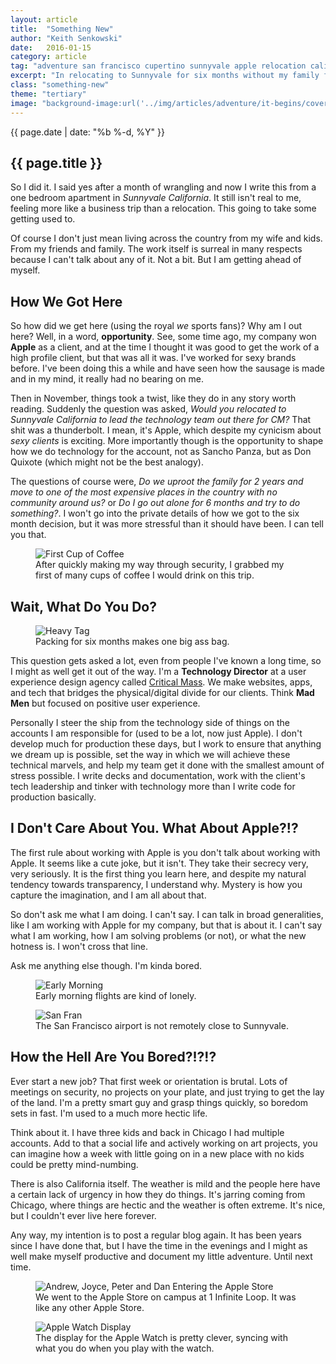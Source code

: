 ```yaml
---
layout: article
title:  "Something New"
author: "Keith Senkowski"
date:   2016-01-15
category: article
tag: "adventure san francisco cupertino sunnyvale apple relocation california technology"
excerpt: "In relocating to Sunnyvale for six months without my family for work, I am taking on a new challenge and dramatically changing my life. Here it all begins."
class: "something-new"
theme: "tertiary"
image: "background-image:url('../img/articles/adventure/it-begins/cover.jpg');"
---
```

<section class="header" style="{{page.image}}">
	<div class="content">
	<aside class="span-3 col empty"></aside>
	<div class="span-6 col">
		<p class="post-meta">{{ page.date | date: "%b %-d, %Y" }}</p>
		<h1>{{ page.title }}</h1>
		<p>So I did it. I said yes after a month of wrangling and now I write this from a one bedroom apartment in <em>Sunnyvale California</em>. It still isn't real to me, feeling more like a business trip than a relocation. This going to take some getting used to.</p>
		<p>Of course I don't just mean living across the country from my wife and kids. From my friends and family. The work itself is surreal in many respects because I can't talk about any of it. Not a bit. But I am getting ahead of myself.</p>
	</div>
	<aside class="span-3 col empty"></aside>	
	</div>
</section>
<section class="review continued">
	<div class="content gutters">
		<div class="span-1 col empty"></div>
		<div class="span-10 col">
			<h2>How We Got Here</h2>
		</div>
		<div class="span-1 col empty"></div>
	</div>
	<div class="content gutters">
		<div class="span-1 col empty"></div>
		<div class="span-5 col">
			<p>So how did we get here (using the royal <em>we</em> sports fans)? Why am I out here? Well, in a word, <strong>opportunity</strong>. See, some time ago, my company won <strong>Apple</strong> as a client, and at the time I thought it was good to get the work of a high profile client, but that was all it was. I've worked for sexy brands before. I've been doing this a while and have seen how the sausage is made and in my mind, it really had no bearing on me.</p>
			<p>Then in November, things took a twist, like they do in any story worth reading. Suddenly the question was asked, <em>Would you relocated to Sunnyvale California to lead the technology team out there for CM?</em> That shit was a thunderbolt. I mean, it's Apple, which despite my cynicism about <em>sexy clients</em> is exciting. More importantly though is the opportunity to shape how we do technology for the account, not as Sancho Panza, but as Don Quixote (which might not be the best analogy).</p>
			<p>The questions of course were, <em>Do we uproot the family for 2 years and move to one of the most expensive places in the country with no community around us?</em> or <em>Do I go out alone for 6 months and try to do something?</em>. I won't go into the private details of how we got to the six month decision, but it was more stressful than it should have been. I can tell you that.</p>
		</div>
		<aside class="span-5 col">
			<figure>
				<img src="{{ site.baseurl }}/img/loading.gif" data-src="{{ site.baseurl }}/img/articles/adventure/it-begins/coffee.jpg" alt="First Cup of Coffee"/>
				<figcaption>After quickly making my way through security, I grabbed my first of many cups of coffee I would drink on this trip.</figcaption>
			</figure>
		</aside>	
		<div class="span-1 col empty"></div>
	</div>		
</section>
<section class="review continued">
	<div class="content gutters">
		<div class="span-1 col empty"></div>
		<div class="span-10 col">
			<h2>Wait, What Do You Do?</h2>
		</div>
		<div class="span-1 col empty"></div>
	</div>
	<div class="content gutters">
		<div class="span-1 col empty"></div>
		<aside class="span-5 col">
			<figure>
				<img src="{{ site.baseurl }}/img/loading.gif" data-src="{{ site.baseurl }}/img/articles/adventure/it-begins/heavy.jpg" alt="Heavy Tag"/>
				<figcaption>Packing for six months makes one big ass bag.</figcaption>
			</figure>
		</aside>
		<div class="span-5 col">
			<p>This question gets asked a lot, even from people I've known a long time, so I might as well get it out of the way. I'm a <strong>Technology Director</strong> at a user experience design agency called <a href="http://criticalmass.com" target="_blank">Critical Mass</a>. We make websites, apps, and tech that bridges the physical/digital divide for our clients. Think <strong>Mad Men</strong> but focused on positive user experience.</p>
			<p>Personally I steer the ship from the technology side of things on the accounts I am responsible for (used to be a lot, now just Apple). I don't develop much for production these days, but I work to ensure that anything we dream up is possible, set the way in which we will achieve these technical marvels, and help my team get it done with the smallest amount of stress possible. I write decks and documentation, work with the client's tech leadership and tinker with technology more than I write code for production basically.</p>
		</div>
		<div class="span-1 col empty"></div>
	</div>
</section>

<section class="review continued">
	<div class="content gutters">
		<div class="span-1 col empty"></div>
		<div class="span-10 col">
			<h2>I Don't Care About You. What About Apple?!?</h2>
		</div>
		<div class="span-1 col empty"></div>
	</div>
	<div class="content gutters">
		<div class="span-1 col empty"></div>
		<div class="span-5 col">
			<p>The first rule about working with Apple is you don't talk about working with Apple. It seems like a cute joke, but it isn't. They take their secrecy very, very seriously. It is the first thing you learn here, and despite my natural tendency towards transparency, I understand why. Mystery is how you capture the imagination, and I am all about that.</p>
			<p>So don't ask me what I am doing. I can't say. I can talk in broad generalities, like I am working with Apple for my company, but that is about it. I can't say what I am working, how I am solving problems (or not), or what the new hotness is. I won't cross that line.</p>
			<p>Ask me anything else though. I'm kinda bored.</p>
		</div>
		<aside class="span-5 col">
			<figure>
				<img src="{{ site.baseurl }}/img/loading.gif" data-src="{{ site.baseurl }}/img/articles/adventure/it-begins/early-morning.jpg" alt="Early Morning"/>
				<figcaption>Early morning flights are kind of lonely.</figcaption>
			</figure>
			<figure>
				<img src="{{ site.baseurl }}/img/loading.gif" data-src="{{ site.baseurl }}/img/articles/adventure/it-begins/san-fran.jpg" alt="San Fran"/>
				<figcaption>The San Francisco airport is not remotely close to Sunnyvale.</figcaption>
			</figure>
		</aside>	
		<div class="span-1 col empty"></div>
	</div>		
</section>
<section class="review continued">
	<div class="content gutters">
		<div class="span-1 col empty"></div>
		<div class="span-10 col">
			<h2>How the Hell Are You Bored?!?!?</h2>
		</div>
		<div class="span-1 col empty"></div>
	</div>
	<div class="content gutters">
		<div class="span-1 col empty"></div>
		<div class="span-5 col">
			<p>Ever start a new job? That first week or orientation is brutal. Lots of meetings on security, no projects on your plate, and just trying to get the lay of the land. I'm a pretty smart guy and grasp things quickly, so boredom sets in fast. I'm used to a much more hectic life.</p>
			<p>Think about it. I have three kids and back in Chicago I had multiple accounts. Add to that a social life and actively working on art projects, you can imagine how a week with little going on in a new place with no kids could be pretty mind-numbing.</p>
			<p>There is also California itself. The weather is mild and the people here have a certain lack of urgency in how they do things. It's jarring coming from Chicago, where things are hectic and the weather is often extreme. It's nice, but I couldn't ever live here forever.</p>
			<p>Any way, my intention is to post a regular blog again. It has been years since I have done that, but I have the time in the evenings and I might as well make myself productive and document my little adventure. Until next time.</p>
		</div>
		<aside class="span-5 col">
			<figure>
				<img src="{{ site.baseurl }}/img/loading.gif" data-src="{{ site.baseurl }}/img/articles/adventure/it-begins/apple-store.jpg" alt="Andrew, Joyce, Peter and Dan Entering the Apple Store"/>
				<figcaption>We went to the Apple Store on campus at 1 Infinite Loop. It was like any other Apple Store.</figcaption>
			</figure>
			<figure>
				<img src="{{ site.baseurl }}/img/loading.gif" data-src="{{ site.baseurl }}/img/articles/adventure/it-begins/ui-example.jpg" alt="Apple Watch Display"/>
				<figcaption>The display for the Apple Watch is pretty clever, syncing with what you do when you play with the watch.</figcaption>
			</figure>
		</aside>	
		<div class="span-1 col empty"></div>
	</div>		
</section>
